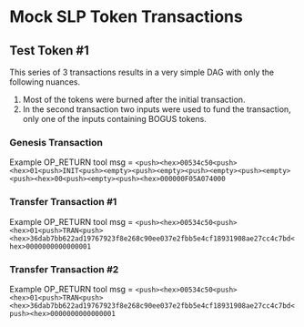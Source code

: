 # Mock SLP Token Transactions

## Test Token #1

This series of 3 transactions results in a very simple DAG with only the following nuances.  
1. Most of the tokens were burned after the initial transaction.  
2. In the second transaction two inputs were used to fund the transaction, only one of the inputs containing BOGUS tokens.

### Genesis Transaction

Example OP_RETURN tool msg = 
`<push><hex>00534c50<push><hex>01<push>INIT<push><empty><push><empty><push><empty><push><empty><push><hex>00<push><empty><push><hex>000000F05A074000`

### Transfer Transaction #1

Example OP_RETURN tool msg = `<push><hex>00534c50<push><hex>01<push>TRAN<push><hex>36dab7bb622ad19767923f8e268c90ee037e2fbb5e4cf18931908ae27cc4c7bd<hex>0000000000000001`

### Transfer Transaction #2

Example OP_RETURN tool msg = `<push><hex>00534c50<push><hex>01<push>TRAN<push><hex>36dab7bb622ad19767923f8e268c90ee037e2fbb5e4cf18931908ae27cc4c7bd<push><hex>0000000000000001`
